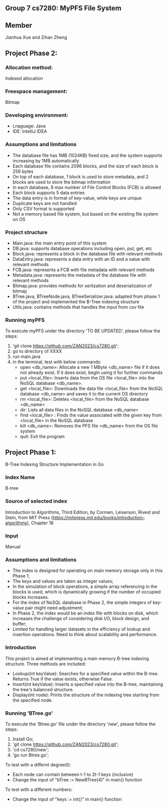 ## Group 7 cs7280: MyPFS File System
## Member
Jianhua Xue and Zihan Zheng

## Project Phase 2:
### Allocation method:
Indexed allocation

### Freespace management:
Bitmap

### Developing environment:
- Lnaguage: Java
- IDE: IntelliJ IDEA

### Assumptions and limitations
- The database file has 1MB (1024KB) fixed size, and the system supports increasing by 1MB automatically
- Each database file contains 2096 blocks, and the size of each block is 256 bytes
- On top of each database, 1 block is used to store metadata, and 2 blocks are used to store the bitmap information
- In each database, 8 max number of File Control Blocks (FCB) is allowed
- Each block supports 5 data entries
- The data entry is in format of key-value, while keys are unique
- Duplicate keys are not handled
- Only CSV format is supported
- Not a memory based file system, but based on the existing file system on OS

### Project structure
- Main.java: the main entry point of this system
- DB.java: supports database operations including open, put, get, etc
- Block.java: represents a block in the database file with relevant methods
- DataEntry.java: represents a data entry with an ID and a value with relevant methods
- FCB.java: represents a FCB with file metadata with relevant methods
- Metadata.java: represents the metadata of the database file with relevant methods
- Bitmap.java: provides methods for serlization and deserialization of bitmap
- BTree.java, BTreeNode.java, BTreeSerializer.java: adapted from phase 1 of the project and implemented the B-Tree indexing structure
- Utils.java: contains methods that handles the input from csv file

### Running myPFS
To execute myPFS under the directory 'TO BE UPDATED', please follow the steps:
1. 'git clone https://github.com/ZAN2023/cs7280.git';
2. go to directory of XXXX
4. run main.java
5. in the terminal, test with below commands:
   - open <db_name>: Allocate a new 1 MByte <db_name> file if it does not already exist. If it does exist, begin using it for further commands
   - put <local_file>: Inserts data from the OS file <local_file> into the NoSQL database <db_name>.
   - get <local_file>: Downloads the data file <local_file> from the NoSQL database <db_name> and saves it to the current OS directory
   - rm <local_file>: Deletes <local_file> from the NoSQL database <db_name>
   - dir: Lists all data files in the NoSQL database <db_name>
   - find <local_file> <key>: Finds the value associated with the given key from <local_file> in the NoSQL database
   - kill <db_name>: Removes the PFS file <db_name> from the OS file system
   - quit: Exit the program
     

## Project Phase 1:
B-Tree Indexing Structure Implementation in Go
### Index Name
B-tree
### Source of selected index
Introduction to Algorithms, Third Edition, by Cormen, Leiserson, Rivest and Stein, from MIT Press (https://mitpress.mit.edu/books/introduction-algorithms), Chapter 18
### Input
Manual
### Assumptions and limitations
- The index is designed for operating on main memory storage only in this Phase 1;
- The keys and values are taken as integer values;
- In the simulation of block operations, a simple array referencing in the blocks is used, which is dynamically growing if the number of occupied blocks increases.
- For the index of NoSQL database in Phase 2, the simple integers of key-value pair might need adjustment;
- In Phase 2, the index would be an index file with blocks on disk, which increases the challenge of considering disk I/O, block design, and buffer;
- Limited for handling larger datasets in the efficiency of lookup and insertion operations. Need to think about scalability and performance.

### Introduction
This project is aimed at implementing a main memory B-tree indexing structure. Three methods are included:
- Lookup(int keyValue): Searches for a specified value within the B-tree. Returns True if the value exists, otherwise False.
- Insert(int keyValue): Inserts a specified value into the B-tree, maintaining the tree's balanced structure.
- Display(int node): Prints the structure of the indexing tree starting from the specified node.

### Running 'BTree.go'
To execute the 'Btree.go' file under the directory 'new', please follow the steps:
1. Install Go;
2. 'git clone https://github.com/ZAN2023/cs7280.git';
3. 'cd cs7280/new';
4. 'go run Btree.go';


To test with a differnt degree(t):
- Each node can contain between t-1 to 2t-1 keys (inclusive)
- Change the input of "bTree := NewBTree(4)" in main() function


To test with a different numbers:
-  Change the input of "keys := int{}" in main() function
